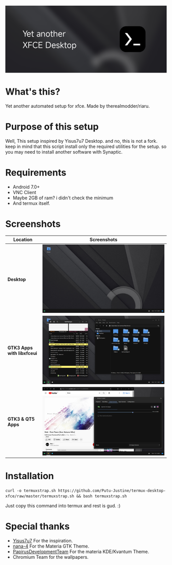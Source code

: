 ![banner](https://github.com/Putu-Justine/termux-desktop-xfce/blob/master/github-assets/banner.png)
# What's this?
Yet another automated setup for xfce. Made by therealmodder/riaru.
# Purpose of this setup
Well, This setup inspired by Yisus7u7 Desktop. and no, this is not a fork. keep in mind that this script install only the required utilities for the setup. so you may need to install another software with Synaptic.
# Requirements
- Android 7.0+
- VNC Client
- Maybe 2GB of ram? i didn't check the minimum
- And termux itself.

# Screenshots
| Location | Screenshots |
| --- | --- |
| **Desktop** | ![desktop](https://github.com/Putu-Justine/termux-desktop-xfce/blob/master/github-assets/desktop.png) |
| **GTK3 Apps with libxfceui** | ![gtk3xfceui](https://github.com/Putu-Justine/termux-desktop-xfce/blob/master/github-assets/gtk3-with-xfceui.png) |
| **GTK3 & QT5 Apps** | ![gtk3qt5](https://github.com/Putu-Justine/termux-desktop-xfce/blob/master/github-assets/gtk3-and-qt5.png) |

# Installation
```curl -o termuxstrap.sh https://github.com/Putu-Justine/termux-desktop-xfce/raw/master/termuxstrap.sh && bash termuxstrap.sh```

Just copy this command into termux and rest is gud. :)

# Special thanks
- [Yisus7u7](https://github.com/Yisus7u7) For the inspiration.
- [nana-4](https://github.com/nana-4) For the Materia GTK Theme.
- [PapirusDevelopmentTeam](https://github.com/PapirusDevelopmentTeam) For the materia KDE/Kvantum Theme.
- Chromium Team for the wallpapers.